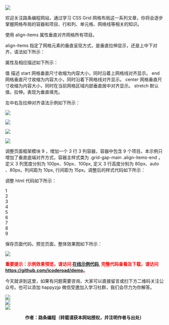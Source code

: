 ![](https://www.icoderoad.com/demo/grid/images/css-grid.png)

欢迎关注路条编程网站，通过学习 CSS Grid 网格布局这一系列文章，你将会逐步掌握网格布局的容器和项目、行和列、单元格、网络线等相关的知识。

使用 align-items 属性垂直对齐网格所有项目。

align-items 指定了网格元素的垂直呈现方式，是垂直拉伸显示，还是上中下对齐，语法如下所示：


<style type="text/css">
.container {
  align-items: start | end | center | stretch;
}
</style>

属性及相应描述如下所示：

  值                       描述
start     网格垂直尺寸收缩为内容大小，同时沿着上网格线对齐显示。
end       网格垂直尺寸收缩为内容大小，同时沿着下网格线对齐显示。
center    网格垂直尺寸收缩为内容大小，同时在当前网格区域内部垂直居中对齐显示。
stretch   默认值，拉伸。表现为垂直填充。

左中右及拉伸对齐语法示例如下所示：

<style type="text/css">
.container {
  align-items: start ;
}
</style>

![](https://www.icoderoad.com/demo/grid/images/align-items-start.png)


<style type="text/css">
.container {
  align-items: center ;
}
</style>

![](https://www.icoderoad.com/demo/grid/images/align-items-center.png)

<style type="text/css">
.container {
  align-items: end ;
}
</style>

![](https://www.icoderoad.com/demo/grid/images/align-items-end.png)

<style type="text/css">
.container {
  align-items: stretch ;
}
</style>

![](https://www.icoderoad.com/demo/grid/images/align-items-stretch.png)

调整页面框架模块 9 ，增加一个 3 行 3 列容器，容器中包含 9 个项目。本示例只增加了垂直底端对齐方式，容器主样式类为 .grid-gap-main .align-items-end ，定义 3 列宽度分别为 100px、50px、100px, 定义 3 行高度分别为 80px、auto
、80px。列间距为 10px, 行间距为 15px。调整后的样式代码如下所示：

<style type="text/css">

  .align-items-end {
      align-items: end;
  }
  
</style>

调整 html 代码如下所示：

<article class="article  ant-col ant-col-xs-24 ant-col-sm-12 ant-col-md-12 ant-col-lg-12 ant-col-xl-6">
   <div class="card">
     <div class="container grid-gap-main align-items-end">
          <div class="box item1">1</div>
          <div class="box item2">2</div>
          <div class="box item3">3</div>
          <div class="box item4">4</div>
          <div class="box item5">5</div>
          <div class="box item6">6</div>
          <div class="box item7">7</div>
          <div class="box item8">8</div>
          <div class="box item9">9</div>
      </div>
  </div>
</article>

保存页面代码，预览页面，整体效果图如下所示：

![](https://www.icoderoad.com/demo/grid/images/html12-show01.png)

<p style="color:red;">
  <b>
  重要提示：示例效果预览，请访问 <a href="https://www.icoderoad.com/demo/" target="_blank">在线示例代码</a>, 完整代码查看及下载，请访问 <a href="https://github.com/icoderoad/demo" target="_blank"> https://github.com/icoderoad/demo</a>。
  </b>
</p>

<p>今天就讲到这里，如果有问题需要咨询，大家可以直接留言或扫下方二维码关注公众号。也可以添加 happyzjp 微信受邀加入学习社群，我们会尽力为你解答。</p>

![](https://www.icoderoad.com/upload/2020/09/icoderoad-41b3e8fe1caa4990b529c875f055e507.png)<br/>
![](https://www.icoderoad.com/upload/2020/09/xy-dc4752b6b7d34ba6b2de3c152c1d2961.png)<br/>
![](https://www.icoderoad.com/upload/2020/09/end-e22f055734c84115a28f03ca03df589a.png)<br/>

<center>
  <b>作者：路条编程（转载请获本网站授权，并注明作者与出处）</b>
</center>


